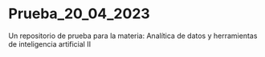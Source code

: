 # Prueba_20_04_2023
Un repositorio de prueba para la materia: Analítica de datos y herramientas de inteligencia artificial II
